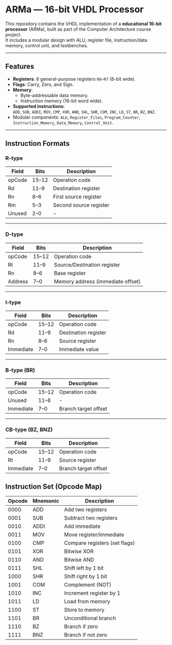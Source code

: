 # ARMa — 16-bit VHDL Processor

This repository contains the VHDL implementation of a **educational 16-bit processor** (ARMa), built as part of the Computer Architecture course project.  
It includes a modular design with ALU, register file, instruction/data memory, control unit, and testbenches.  

---

## Features
- **Registers**: 8 general-purpose registers `R0–R7` (8-bit wide).  
- **Flags**: Carry, Zero, and Sign.  
- **Memory**:  
  - Byte-addressable data memory.  
  - Instruction memory (16-bit word wide).  
- **Supported instructions**:  
  `ADD`, `SUB`, `ADDI`, `MOV`, `CMP`, `XOR`, `AND`, `SHL`, `SHR`, `COM`, `INC`, `LD`, `ST`, `BR`, `BZ`, `BNZ`.  
- Modular components: `ALU`, `Register_Files`, `Program_Counter`, `Instruction_Memory`, `Data_Memory`, `Control_Unit`.

---

## Instruction Formats

### R-type
| Field   | Bits   | Description            |
|---------|--------|------------------------|
| opCode  | 15–12  | Operation code         |
| Rd      | 11–9   | Destination register   |
| Rn      | 8–6    | First source register  |
| Rm      | 5–3    | Second source register |
| Unused  | 2–0    | -                      |

---

### D-type
| Field   | Bits   | Description                        |
|---------|--------|------------------------------------|
| opCode  | 15–12  | Operation code                     |
| Rt      | 11–9   | Source/Destination register        |
| Rn      | 8–6    | Base register                      |
| Address | 7–0    | Memory address (immediate offset)  |

---

### I-type
| Field      | Bits   | Description             |
|------------|--------|-------------------------|
| opCode     | 15–12  | Operation code          |
| Rd         | 11–9   | Destination register    |
| Rn         | 8–6    | Source register         |
| Immediate  | 7–0    | Immediate value         |

---

### B-type (BR)
| Field     | Bits   | Description            |
|-----------|--------|------------------------|
| opCode    | 15–12  | Operation code         |
| Unused    | 11–8   | -                      |
| Immediate | 7–0    | Branch target offset   |

---

### CB-type (BZ, BNZ)
| Field     | Bits   | Description            |
|-----------|--------|------------------------|
| opCode    | 15–12  | Operation code         |
| Rt        | 11–9   | Source register        |
| Immediate | 7–0    | Branch target offset   |



## Instruction Set (Opcode Map)

| Opcode | Mnemonic | Description                  |
|--------|----------|------------------------------|
| 0000   | ADD      | Add two registers            |
| 0001   | SUB      | Subtract two registers       |
| 0010   | ADDI     | Add immediate                |
| 0011   | MOV      | Move register/immediate      |
| 0100   | CMP      | Compare registers (set flags)|
| 0101   | XOR      | Bitwise XOR                  |
| 0110   | AND      | Bitwise AND                  |
| 0111   | SHL      | Shift left by 1 bit          |
| 1000   | SHR      | Shift right by 1 bit         |
| 1001   | COM      | Complement (NOT)             |
| 1010   | INC      | Increment register by 1      |
| 1011   | LD       | Load from memory             |
| 1100   | ST       | Store to memory              |
| 1101   | BR       | Unconditional branch         |
| 1110   | BZ       | Branch if zero               |
| 1111   | BNZ      | Branch if not zero           |
